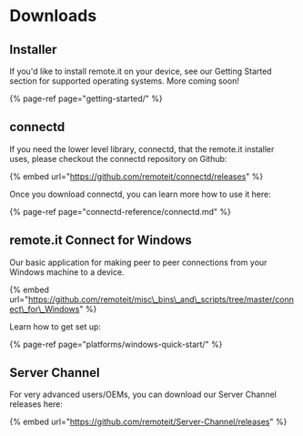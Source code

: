 # Downloads

## Installer

If you'd like to install remote.it on your device, see our Getting Started section for supported operating systems.  More coming soon!

{% page-ref page="getting-started/" %}

## connectd

If you need the lower level library, connectd, that the remote.it installer uses, please checkout the connectd repository on Github:

{% embed url="https://github.com/remoteit/connectd/releases" %}

Once you download connectd, you can learn more how to use it here:

{% page-ref page="connectd-reference/connectd.md" %}

## remote.it Connect for Windows

Our basic application for making peer to peer connections from your Windows machine to a device.

{% embed url="https://github.com/remoteit/misc\_bins\_and\_scripts/tree/master/connect\_for\_Windows" %}

Learn how to get set up:

{% page-ref page="platforms/windows-quick-start/" %}

## Server Channel

For very advanced users/OEMs, you can download our Server Channel releases here:

{% embed url="https://github.com/remoteit/Server-Channel/releases" %}



